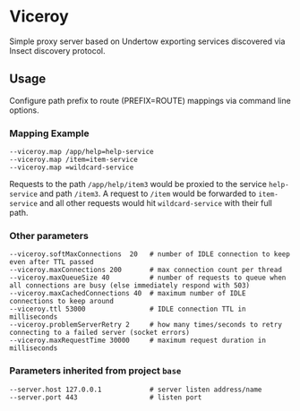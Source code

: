 # Viceroy

Simple proxy server based on Undertow exporting services discovered via Insect discovery protocol.


## Usage

Configure path prefix to route (PREFIX=ROUTE) mappings via command line options.

### Mapping Example
```
--viceroy.map /app/help=help-service
--viceroy.map /item=item-service
--viceroy.map =wildcard-service
```

Requests to the path ```/app/help/item3``` would be proxied to the service ```help-service``` and path ```/item3```.
A request to ```/item``` would be forwarded to ```item-service``` and all other requests would hit ```wildcard-service```
with their full path.  

### Other parameters

```
--viceroy.softMaxConnections  20   # number of IDLE connection to keep even after TTL passed
--viceroy.maxConnections 200       # max connection count per thread
--viceroy.maxQueueSize 40          # number of requests to queue when all connections are busy (else immediately respond with 503) 
--viceroy.maxCachedConnections 40  # maximum number of IDLE connections to keep around
--viceroy.ttl 53000                # IDLE connection TTL in milliseconds
--viceroy.problemServerRetry 2     # how many times/seconds to retry connecting to a failed server (socket errors)
--viceroy.maxRequestTime 30000     # maximum request duration in milliseconds
```

### Parameters inherited from project `base`

```
--server.host 127.0.0.1            # server listen address/name
--server.port 443                  # listen port
```
